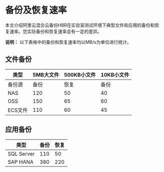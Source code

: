 # 备份及恢复速率

本文介绍阿里云混合云备份HBR在实验室测试环境下典型文件和应用的备份和恢复速率。您实际备份和恢复速率会有一定的差异。

**说明：** 以下表格中的备份和恢复速率均以MB/s为单位进行统计。

## 文件备份

|类型|5MB大文件|500KB小文件|10KB小文件|
|--|------|--------|-------|
|备份源|备份|恢复|备份|恢复|备份|恢复|
|NAS|120|50|40|40|1|1|
|OSS|150|65|60|50|2|1|
|ECS文件|110|60|45|40|1.5|1.2|

## 应用备份

|类型|备份|恢复|
|--|--|--|
|SQL Server|110|50|
|SAP HANA|380|220|

